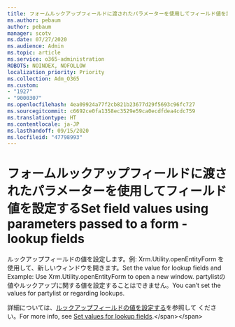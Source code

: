 ```yaml
---
title: フォームルックアップフィールドに渡されたパラメーターを使用してフィールド値を設定する
ms.author: pebaum
author: pebaum
manager: scotv
ms.date: 07/27/2020
ms.audience: Admin
ms.topic: article
ms.service: o365-administration
ROBOTS: NOINDEX, NOFOLLOW
localization_priority: Priority
ms.collection: Adm_O365
ms.custom:
- "1927"
- "9000307"
ms.openlocfilehash: 4ea09924a77f2cb821b23677d29f5693c96fc727
ms.sourcegitcommit: c6692ce0fa1358ec3529e59ca0ecdfdea4cdc759
ms.translationtype: HT
ms.contentlocale: ja-JP
ms.lasthandoff: 09/15/2020
ms.locfileid: "47798993"
---
```

# <a name="set-field-values-using-parameters-passed-to-a-form---lookup-fields"></a><span data-ttu-id="e52c5-102">フォームルックアップフィールドに渡されたパラメーターを使用してフィールド値を設定する</span><span class="sxs-lookup"><span data-stu-id="e52c5-102">Set field values using parameters passed to a form - lookup fields</span></span>

<span data-ttu-id="e52c5-103">ルックアップフィールドの値を設定します。例: Xrm.Utility.openEntityForm を使用して、新しいウィンドウを開きます。</span><span class="sxs-lookup"><span data-stu-id="e52c5-103">Set the value for lookup fields and Example: Use Xrm.Utility.openEntityForm to open a new window.</span></span> <span data-ttu-id="e52c5-104">partylistの値やルックアップに関する値を設定することはできません。</span><span class="sxs-lookup"><span data-stu-id="e52c5-104">You can’t set the values for partylist or regarding lookups.</span></span>

<span data-ttu-id="e52c5-105">詳細については、[ルックアップフィールドの値を設定する](https://docs.microsoft.com/previous-versions/dynamicscrm-2016/developers-guide/gg334375(v=crm.8)#set-values-for-lookup-fields)を参照して ください。</span><span class="sxs-lookup"><span data-stu-id="e52c5-105">For more info, see [Set values for lookup fields](https://docs.microsoft.com/previous-versions/dynamicscrm-2016/developers-guide/gg334375(v=crm.8)#set-values-for-lookup-fields).</span></span>